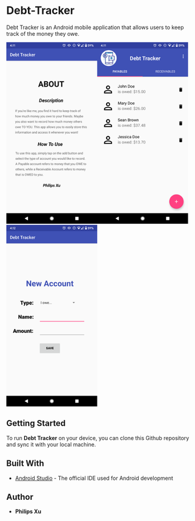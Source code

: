 # Debt-Tracker
Debt Tracker is an Android mobile application that allows users to keep track of the money they owe.

<img  align="left" width="240" height="480" src="https://github.com/Puepis/Debt-Tracker/blob/master/about_section.png">
<img  width="240" height="480" src="https://github.com/Puepis/Debt-Tracker/blob/master/account_page.png">
<img  width="240" height="480" src="https://github.com/Puepis/Debt-Tracker/blob/master/new_account_page.png">

## Getting Started
To run **Debt Tracker** on your device, you can clone this Github repository and sync it with your local machine. 


## Built With

* [Android Studio](https://developer.android.com/studio) - The official IDE used for Android development

## Author

* **Philips Xu**
